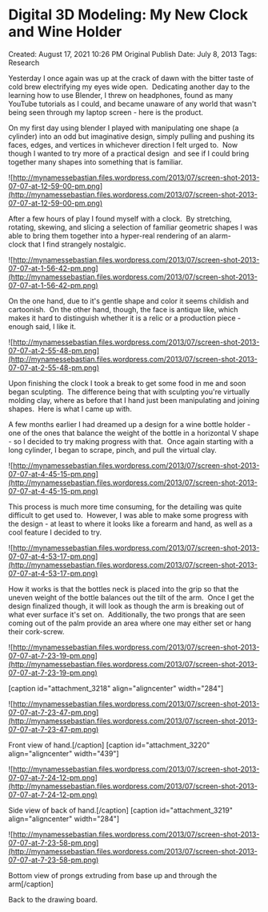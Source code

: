 # Digital 3D Modeling: My New Clock and Wine Holder

Created: August 17, 2021 10:26 PM
Original Publish Date: July 8, 2013
Tags: Research

Yesterday I once again was up at the crack of dawn with the bitter taste of cold brew electrifying my eyes wide open.  Dedicating another day to the learning how to use Blender, I threw on headphones, found as many YouTube tutorials as I could, and became unaware of any world that wasn't being seen through my laptop screen - here is the product.

On my first day using blender I played with manipulating one shape (a cylinder) into an odd but imaginative design, simply pulling and pushing its faces, edges, and vertices in whichever direction I felt urged to.  Now though I wanted to try more of a practical design  and see if I could bring together many shapes into something that is familiar.

![http://mynamessebastian.files.wordpress.com/2013/07/screen-shot-2013-07-07-at-12-59-00-pm.png](http://mynamessebastian.files.wordpress.com/2013/07/screen-shot-2013-07-07-at-12-59-00-pm.png)

After a few hours of play I found myself with a clock.  By stretching, rotating, skewing, and slicing a selection of familiar geometric shapes I was able to bring them together into a hyper-real rendering of an alarm-clock that I find strangely nostalgic.

![http://mynamessebastian.files.wordpress.com/2013/07/screen-shot-2013-07-07-at-1-56-42-pm.png](http://mynamessebastian.files.wordpress.com/2013/07/screen-shot-2013-07-07-at-1-56-42-pm.png)

On the one hand, due to it's gentle shape and color it seems childish and cartoonish.  On the other hand, though, the face is antique like, which makes it hard to distinguish whether it is a relic or a production piece - enough said, I like it.

![http://mynamessebastian.files.wordpress.com/2013/07/screen-shot-2013-07-07-at-2-55-48-pm.png](http://mynamessebastian.files.wordpress.com/2013/07/screen-shot-2013-07-07-at-2-55-48-pm.png)

Upon finishing the clock I took a break to get some food in me and soon began sculpting.  The difference being that with sculpting you're virtually molding clay, where as before that I hand just been manipulating and joining shapes.  Here is what I came up with.

A few months earlier I had dreamed up a design for a wine bottle holder - one of the ones that balance the weight of the bottle in a horizontal V shape - so I decided to try making progress with that.  Once again starting with a long cylinder, I began to scrape, pinch, and pull the virtual clay.

![http://mynamessebastian.files.wordpress.com/2013/07/screen-shot-2013-07-07-at-4-45-15-pm.png](http://mynamessebastian.files.wordpress.com/2013/07/screen-shot-2013-07-07-at-4-45-15-pm.png)

This process is much more time consuming, for the detailing was quite difficult to get used to.  However, I was able to make some progress with the design - at least to where it looks like a forearm and hand, as well as a cool feature I decided to try.

![http://mynamessebastian.files.wordpress.com/2013/07/screen-shot-2013-07-07-at-4-53-17-pm.png](http://mynamessebastian.files.wordpress.com/2013/07/screen-shot-2013-07-07-at-4-53-17-pm.png)

How it works is that the bottles neck is placed into the grip so that the uneven weight of the bottle balances out the tilt of the arm.  Once I get the design finalized though, it will look as though the arm is breaking out of what ever surface it's set on.  Additionally, the two prongs that are seen coming out of the palm provide an area where one may either set or hang their cork-screw.

![http://mynamessebastian.files.wordpress.com/2013/07/screen-shot-2013-07-07-at-7-23-19-pm.png](http://mynamessebastian.files.wordpress.com/2013/07/screen-shot-2013-07-07-at-7-23-19-pm.png)

[caption id="attachment_3218" align="aligncenter" width="284"]

![http://mynamessebastian.files.wordpress.com/2013/07/screen-shot-2013-07-07-at-7-23-47-pm.png](http://mynamessebastian.files.wordpress.com/2013/07/screen-shot-2013-07-07-at-7-23-47-pm.png)

Front view of hand.[/caption]
[caption id="attachment_3220" align="aligncenter" width="439"]

![http://mynamessebastian.files.wordpress.com/2013/07/screen-shot-2013-07-07-at-7-24-12-pm.png](http://mynamessebastian.files.wordpress.com/2013/07/screen-shot-2013-07-07-at-7-24-12-pm.png)

Side view of back of hand.[/caption]
[caption id="attachment_3219" align="aligncenter" width="284"]

![http://mynamessebastian.files.wordpress.com/2013/07/screen-shot-2013-07-07-at-7-23-58-pm.png](http://mynamessebastian.files.wordpress.com/2013/07/screen-shot-2013-07-07-at-7-23-58-pm.png)

Bottom view of prongs extruding from base up and through the arm[/caption]

Back to the drawing board.